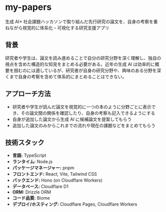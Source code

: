 # my-papers

生成 AI× 社会課題ハッカソンで取り組んだ先行研究の論文を、自身の考察を重ねながら視覚的に体系化・可視化する研究支援アプリ

## 背景

研究者や学生は、論文を読み進めることで自分の研究分野を深く理解し、独自の視点を含めた構造的な知見をまとめる必要がある。近年の生成 AI は効率的に概要を掴むのには適しているが、研究者が自身の研究分野や、興味のある分野を深くまで自身の考察を含めて体系的にまとめることはできない。

## アプローチ方法

- 研究者や学生が読んだ論文を視覚的に一つの本のように分野ごとに表示でき、その論文間の関係を確認したり、自身の考察も記入できるようにする
- 自身が追加した論文から生成 AI に候補論文を提案してもらう
- 追加した論文のみからこれまでの流れや現在の課題などをまとめてもらう

## 技術スタック

- **言語:** TypeScript
- **ランタイム:** Node.js
- **パッケージマネージャー:** pnpm
- **フロントエンド:** React, Vite, Tailwind CSS
- **バックエンド:** Hono (on Cloudflare Workers)
- **データベース:** Cloudflare D1
- **ORM:** Drizzle ORM
- **コード品質:** Biome
- **デプロイ/ホスティング:** Cloudflare Pages, Cloudflare Workers
